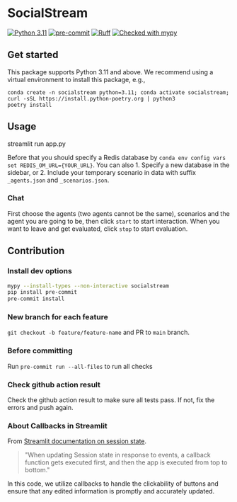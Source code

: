 <!-- ![TITLE](figs/title.png) -->
# SocialStream

[![Python 3.11](https://img.shields.io/badge/python-3.11-blue.svg)](https://www.python.org/downloads/release/python-3109/)
[![pre-commit](https://img.shields.io/badge/pre--commit-enabled-brightgreen?logo=pre-commit&logoColor=white)](https://pre-commit.com/)
[![Ruff](https://img.shields.io/endpoint?url=https://raw.githubusercontent.com/astral-sh/ruff/main/assets/badge/v2.json)](https://github.com/astral-sh/ruff)
[![Checked with mypy](https://www.mypy-lang.org/static/mypy_badge.svg)](https://mypy-lang.org/)


## Get started

This package supports Python 3.11 and above. We recommend using a virtual environment to install this package, e.g.,

```
conda create -n socialstream python=3.11; conda activate socialstream;  curl -sSL https://install.python-poetry.org | python3
poetry install
```


## Usage
streamlit run app.py

Before that you should specify a Redis database by `conda env config vars set REDIS_OM_URL={YOUR_URL}`. You can also 1. Specify a new database in the sidebar, or 2. Include your temporary scenario in data with suffix `_agents.json` and `_scenarios.json`.


### Chat
First choose the agents (two agents cannot be the same), scenarios and the agent you are going to be, then click `start` to start interaction. When you want to leave and get evaluated, click `stop` to start evaluation.


## Contribution
### Install dev options
```bash
mypy --install-types --non-interactive socialstream
pip install pre-commit
pre-commit install
```
### New branch for each feature
`git checkout -b feature/feature-name` and PR to `main` branch.
### Before committing
Run `pre-commit run --all-files` to run all checks
<!-- Run `pytest` to make sure all tests pass (this will ensure dynamic typing passed with beartype) and `mypy --strict --exclude haicosystem/tools  --exclude haicosystem/grounding_engine/llm_engine_legacy.py .` to check static typing.
(You can also run `pre-commit run --all-files` to run all checks) -->
### Check github action result
Check the github action result to make sure all tests pass. If not, fix the errors and push again.

### About Callbacks in Streamlit
From [Streamlit documentation on session state](https://docs.streamlit.io/develop/api-reference/caching-and-state/st.session_state).
> "When updating Session state in response to events, a callback function gets executed first, and then the app is executed from top to bottom."


In this code, we utilize callbacks to handle the clickability of buttons and ensure that any edited information is promptly and accurately updated.
